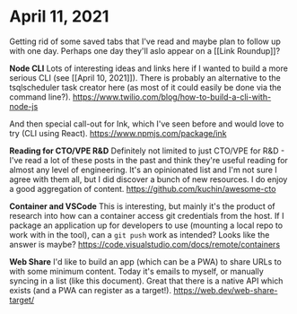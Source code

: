 # April 11, 2021

Getting rid of some saved tabs that I've read and maybe plan to follow up with one day.  Perhaps one day they'll aslo appear on a [[Link Roundup]]?

**Node CLI**
Lots of interesting ideas and links here if I wanted to build a more serious CLI (see [[April 10, 2021]]).  There is probably an alternative to the tsqlscheduler task creator here (as most of it could easily be done via the command line?).
https://www.twilio.com/blog/how-to-build-a-cli-with-node-js

And then special call-out for Ink, which I've seen before and would love to try (CLI using React).
https://www.npmjs.com/package/ink

**Reading for CTO/VPE R&D**
Definitely not limited to just CTO/VPE for R&D - I've read a lot of these posts in the past and think they're useful reading for almost any level of engineering.  It's an opinionated list and I'm not sure I agree with them all, but I did discover a bunch of new resources.  I do enjoy a good aggregation of content.
https://github.com/kuchin/awesome-cto

**Container and VSCode**
This is interesting, but mainly it's the product of research into how can a container access git credentials from the host.  If I package an application up for developers to use (mounting a local repo to work with in the tool), can a `git push` work as intended?  Looks like the answer is maybe? 
https://code.visualstudio.com/docs/remote/containers

**Web Share**
I'd like to build an app (which can be a PWA) to share URLs to with some minimum content.  Today it's emails to myself, or manually syncing in a list (like this document).  Great that there is a native API which exists (and a PWA can register as a target!).
https://web.dev/web-share-target/